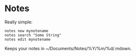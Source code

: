 # Notes

  Really simple:
  
    notes new mynotename
    notes search "Some String"
    notes edit mynotename
  
  Keeps your notes in ~/Documents/Notes/%Y/%m/%d/<name>.mdown.
